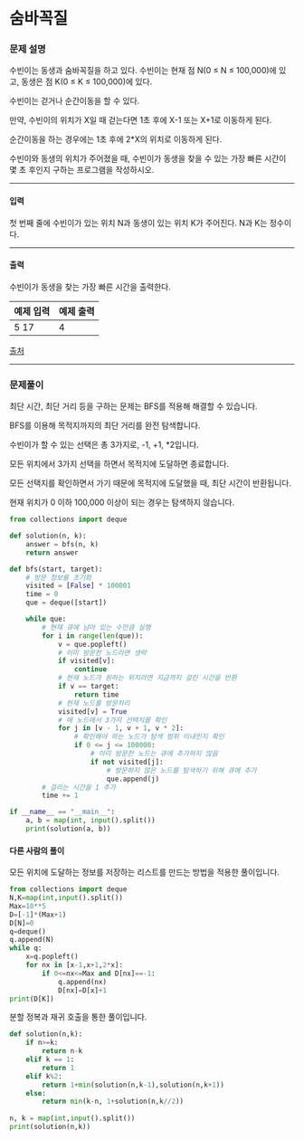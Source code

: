 # 숨바꼭질

### 문제 설명

수빈이는 동생과 숨바꼭질을 하고 있다. 수빈이는 현재 점 N(0 ≤ N ≤ 100,000)에 있고, 동생은 점 K(0 ≤ K ≤ 100,000)에 있다.   

수빈이는 걷거나 순간이동을 할 수 있다.   

만약, 수빈이의 위치가 X일 때 걷는다면 1초 후에 X-1 또는 X+1로 이동하게 된다.   

순간이동을 하는 경우에는 1초 후에 2\*X의 위치로 이동하게 된다.   

수빈이와 동생의 위치가 주어졌을 때, 수빈이가 동생을 찾을 수 있는 가장 빠른 시간이 몇 초 후인지 구하는 프로그램을 작성하시오.   

---

#### 입력

첫 번째 줄에 수빈이가 있는 위치 N과 동생이 있는 위치 K가 주어진다. N과 K는 정수이다.

---

#### 출력

수빈이가 동생을 찾는 가장 빠른 시간을 출력한다.   

| 예제 입력 | 예제 출력 |
|----------|----------|
|   5 17   |      4   |

[출처](https://www.acmicpc.net/problem/1697)

---

### 문제풀이

최단 시간, 최단 거리 등을 구하는 문제는 BFS를 적용해 해결할 수 있습니다.   

BFS를 이용해 목적지까지의 최단 거리를 완전 탐색합니다.   

수빈이가 할 수 있는 선택은 총 3가지로, -1, +1, \*2입니다.   

모든 위치에서 3가지 선택을 하면서 목적지에 도달하면 종료합니다.   

모든 선택지를 확인하면서 가기 때문에 목적지에 도달했을 때, 최단 시간이 반환됩니다.   

현재 위치가 0 이하 100,000 이상이 되는 경우는 탐색하지 않습니다.      

~~~python
from collections import deque

def solution(n, k):
    answer = bfs(n, k)
    return answer

def bfs(start, target):
    # 방문 정보를 초기화
    visited = [False] * 100001
    time = 0
    que = deque([start])

    while que:
        # 현재 큐에 남아 있는 수만큼 실행
        for i in range(len(que)):
            v = que.popleft()
            # 이미 방문한 노드라면 생략
            if visited[v]:
                continue
            # 현재 노드가 원하는 위치라면 지금까지 걸린 시간을 반환
            if v == target:
                return time
            # 현재 노드를 방문처리
            visited[v] = True
            # 매 노드에서 3가지 선택지를 확인
            for j in [v - 1, v + 1, v * 2]:
                # 확인해야 하는 노드가 탐색 범위 이내인지 확인
                if 0 <= j <= 100000:
                    # 이미 방문한 노드는 큐에 추가하지 않음
                    if not visited[j]:
                        # 방문하지 않은 노드를 탐색하기 위해 큐에 추가
                        que.append(j)
        # 걸리는 시간을 1 추가
        time += 1

if __name__ == "__main__":
    a, b = map(int, input().split())
    print(solution(a, b))
~~~

#### 다른 사람의 풀이

모든 위치에 도달하는 정보를 저장하는 리스트를 만드는 방법을 적용한 풀이입니다.

~~~python
from collections import deque
N,K=map(int,input().split())
Max=10**5
D=[-1]*(Max+1)
D[N]=0
q=deque()
q.append(N)
while q:
    x=q.popleft()
    for nx in [x-1,x+1,2*x]:
        if 0<=nx<=Max and D[nx]==-1:
            q.append(nx)
            D[nx]=D[x]+1
print(D[K])
~~~

분할 정복과 재귀 호출을 통한 풀이입니다.

~~~python
def solution(n,k):
    if n>=k:
        return n-k
    elif k == 1:
        return 1
    elif k%2:
        return 1+min(solution(n,k-1),solution(n,k+1))
    else:
        return min(k-n, 1+solution(n,k//2))
    
n, k = map(int,input().split())
print(solution(n,k))
~~~
